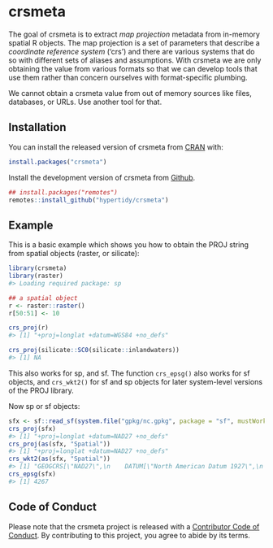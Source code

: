 
<!-- README.md is generated from README.Rmd. Please edit that file -->

# crsmeta

<!-- badges: start -->

<!-- badges: end -->

The goal of crsmeta is to extract *map projection* metadata from
in-memory spatial R objects. The map projection is a set of parameters
that describe a *coordinate reference system* (‘crs’) and there are
various systems that do so with different sets of aliases and
assumptions. With crsmeta we are only obtaining the value from various
formats so that we can develop tools that use them rather than concern
ourselves with format-specific plumbing.

We cannot obtain a crsmeta value from out of memory sources like files,
databases, or URLs. Use another tool for that.

## Installation

You can install the released version of crsmeta from
[CRAN](https://CRAN.R-project.org) with:

``` r
install.packages("crsmeta")
```

Install the development version of crsmeta from
[Github](https://github.com/hypertidy/crsmeta).

``` r
## install.packages("remotes")
remotes::install_github("hypertidy/crsmeta")
```

## Example

This is a basic example which shows you how to obtain the PROJ string
from spatial objects (raster, or silicate):

``` r
library(crsmeta)
library(raster)
#> Loading required package: sp

## a spatial object
r <- raster::raster()
r[50:51] <- 10

crs_proj(r)
#> [1] "+proj=longlat +datum=WGS84 +no_defs"

crs_proj(silicate::SC0(silicate::inlandwaters))
#> [1] NA
```

This also works for sp, and sf. The function `crs_epsg()` also works for
sf objects, and `crs_wkt2()` for sf and sp objects for later
system-level versions of the PROJ library.

Now sp or sf
objects:

``` r
sfx <- sf::read_sf(system.file("gpkg/nc.gpkg", package = "sf", mustWork = TRUE))
crs_proj(sfx)
#> [1] "+proj=longlat +datum=NAD27 +no_defs"
crs_proj(as(sfx, "Spatial"))
#> [1] "+proj=longlat +datum=NAD27 +no_defs"
crs_wkt2(as(sfx, "Spatial"))
#> [1] "GEOGCRS[\"NAD27\",\n    DATUM[\"North American Datum 1927\",\n        ELLIPSOID[\"Clarke 1866\",6378206.4,294.978698213898,\n            LENGTHUNIT[\"metre\",1]]],\n    PRIMEM[\"Greenwich\",0,\n        ANGLEUNIT[\"degree\",0.0174532925199433]],\n    CS[ellipsoidal,2],\n        AXIS[\"geodetic latitude (Lat)\",north,\n            ORDER[1],\n            ANGLEUNIT[\"degree\",0.0174532925199433]],\n        AXIS[\"geodetic longitude (Lon)\",east,\n            ORDER[2],\n            ANGLEUNIT[\"degree\",0.0174532925199433]],\n    USAGE[\n        SCOPE[\"unknown\"],\n        AREA[\"North America - NAD27\"],\n        BBOX[7.15,167.65,83.17,-47.74]],\n    ID[\"EPSG\",4267]]"
crs_epsg(sfx)
#> [1] 4267
```

## Code of Conduct

Please note that the crsmeta project is released with a [Contributor
Code of
Conduct](https://contributor-covenant.org/version/1/0/0/CODE_OF_CONDUCT.html).
By contributing to this project, you agree to abide by its terms.
